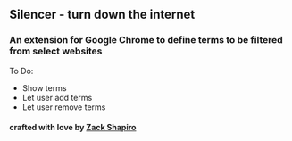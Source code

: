 ## Silencer - turn down the internet

### An extension for Google Chrome to define terms to be filtered from select websites

To Do:
* Show terms
* Let user add terms
* Let user remove terms

#### crafted with love by [Zack Shapiro](http://twitter.com/zackshapiro)
